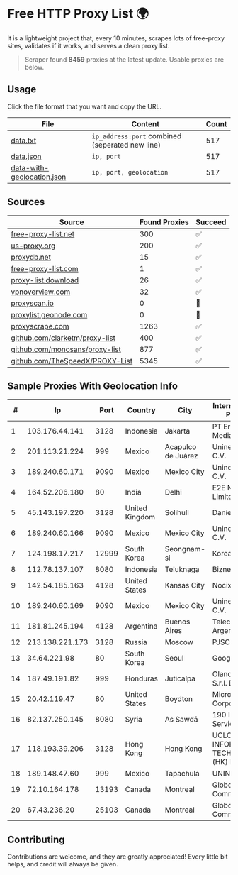 
# Free HTTP Proxy List 🌍

It is a lightweight project that, every 10 minutes, scrapes lots of free-proxy sites, validates if it works, and serves a clean proxy list.


> Scraper found **8459** proxies at the latest update. Usable proxies are below.

## Usage

Click the file format that you want and copy the URL.


|File|Content|Count|
|----|-------|-----|
|[data.txt](https://raw.githubusercontent.com/themiralay/Proxy-List-World/master/data.txt)|`ip_address:port` combined (seperated new line)|517|
|[data.json](https://raw.githubusercontent.com/themiralay/Proxy-List-World/master/data.json)|`ip, port`|517|
|[data-with-geolocation.json](https://raw.githubusercontent.com/themiralay/Proxy-List-World/master/data-with-geolocation.json)|`ip, port, geolocation`|517|

## Sources

|Source|Found Proxies|Succeed|
|------|-------------|-------|
|[free-proxy-list.net](https://free-proxy-list.net)|300|✅|
|[us-proxy.org](https://www.us-proxy.org)|200|✅|
|[proxydb.net](http://proxydb.net)|15|✅|
|[free-proxy-list.com](https://free-proxy-list.com/?page=&port=&type%5B%5D=http&type%5B%5D=https&up_time=0&search=Search)|1|✅|
|[proxy-list.download](https://www.proxy-list.download/HTTP)|26|✅|
|[vpnoverview.com](https://vpnoverview.com/privacy/anonymous-browsing/free-proxy-servers)|32|✅|
|[proxyscan.io](https://www.proxyscan.io)|0|🚫|
|[proxylist.geonode.com](https://proxylist.geonode.com/api/proxy-list?limit=300&page=1&sort_by=lastChecked&sort_type=desc&protocols=http,https)|0|🚫|
|[proxyscrape.com](https://api.proxyscrape.com/v2/?request=displayproxies&protocol=http&timeout=10000&country=all&ssl=all&anonymity=all)|1263|✅|
|[github.com/clarketm/proxy-list](https://raw.githubusercontent.com/clarketm/proxy-list/master/proxy-list-raw.txt)|400|✅|
|[github.com/monosans/proxy-list](https://raw.githubusercontent.com/monosans/proxy-list/main/proxies/http.txt)|877|✅|
|[github.com/TheSpeedX/PROXY-List](https://raw.githubusercontent.com/TheSpeedX/PROXY-List/master/http.txt)|5345|✅|


## Sample Proxies With Geolocation Info

|#|Ip|Port|Country|City|Internet Service Provider|
|-|--|----|-------|----|-------------------------|
|1|103.176.44.141|3128|Indonesia|Jakarta|PT Era Digital Media|
|2|201.113.21.224|999|Mexico|Acapulco de Juárez|Uninet S.A. de C.V.|
|3|189.240.60.171|9090|Mexico|Mexico City|Uninet S.A. de C.V.|
|4|164.52.206.180|80|India|Delhi|E2E Networks Limited|
|5|45.143.197.220|3128|United Kingdom|Solihull|Daniel Jackson|
|6|189.240.60.166|9090|Mexico|Mexico City|Uninet S.A. de C.V.|
|7|124.198.17.217|12999|South Korea|Seongnam-si|Korea Telecom|
|8|112.78.137.107|8080|Indonesia|Teluknaga|Biznet Networks|
|9|142.54.185.163|4128|United States|Kansas City|Nocix, LLC|
|10|189.240.60.169|9090|Mexico|Mexico City|Uninet S.A. de C.V.|
|11|181.81.245.194|4128|Argentina|Buenos Aires|Telecom Argentina S.A.|
|12|213.138.221.173|3128|Russia|Moscow|PJSC MegaFon|
|13|34.64.221.98|80|South Korea|Seoul|Google LLC|
|14|187.49.191.82|999|Honduras|Juticalpa|Olancho NET S.r.l. De C.V.|
|15|20.42.119.47|80|United States|Boydton|Microsoft Corporation|
|16|82.137.250.145|8080|Syria|As Sawdā|190 Internet Service Provider|
|17|118.193.39.206|3128|Hong Kong|Hong Kong|UCLOUD INFORMATION TECHNOLOGY (HK) LIMITED|
|18|189.148.47.60|999|Mexico|Tapachula|UNINET|
|19|72.10.164.178|13193|Canada|Montreal|GloboTech Communications|
|20|67.43.236.20|25103|Canada|Montreal|GloboTech Communications|



## Contributing

Contributions are welcome, and they are greatly appreciated! Every
little bit helps, and credit will always be given.

